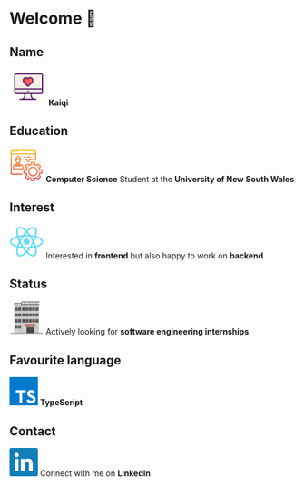 # Welcome 👋

## Name
[<img src=assets/love.svg alt="MacBook" width="65" />](https://kaiqi-liang.web.app/)
**Kaiqi**

## Education
[<img src=assets/engineering.svg alt="MacBook" width="60" />](https://www.handbook.unsw.edu.au/undergraduate/programs/2021/3778)
**Computer Science** Student at the **University of New South Wales**

## Interest
[<img src=assets/react.svg alt="React.Js" width="60" />](https://reactjs.org)
Interested in **frontend** but also happy to work on **backend**

## Status
[<img src=assets/software.svg alt="Software Engineering" width="60" />](https://www.google.com/search?q=software+engineering+internships)
Actively looking for **software engineering internships**

## Favourite language
[<img src=assets/typescript.svg alt="TypeScript" width="50" />](https://www.typescriptlang.org)
**TypeScript**

## Contact
[<img src=assets/linkedin.svg alt="LinkedIn" width="50" />](https://www.linkedin.com/in/kaiqiliang)
Connect with me on **LinkedIn**